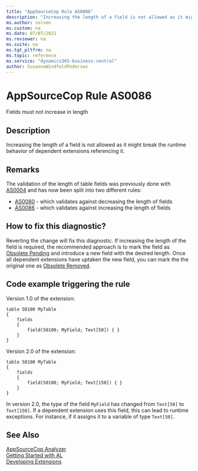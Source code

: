 ```yaml
---
title: "AppSourceCop Rule AS0086"
description: "Increasing the length of a field is not allowed as it might break the runtime behavior of dependent extensions referencing it."
ms.author: solsen
ms.custom: na
ms.date: 07/07/2021
ms.reviewer: na
ms.suite: na
ms.tgt_pltfrm: na
ms.topic: reference
ms.service: "dynamics365-business-central"
author: SusanneWindfeldPedersen
---
```

[//]: # (START>DO_NOT_EDIT)
[//]: # (IMPORTANT:Do not edit any of the content between here and the END>DO_NOT_EDIT.)
[//]: # (Any modifications should be made in the .xml files in the ModernDev repo.)
# AppSourceCop Rule AS0086
Fields must not increase in length

## Description
Increasing the length of a field is not allowed as it might break the runtime behavior of dependent extensions referencing it.

[//]: # (IMPORTANT: END>DO_NOT_EDIT)

## Remarks

The validation of the length of table fields was previously done with [AS0004](appsourcecop-as0004.md) and has now been split into two different rules:
- [AS0080](appsourcecop-as0080.md) - which validates against decreasing the length of fields
- [AS0086](appsourcecop-as0086.md) - which validates against increasing the length of fields

## How to fix this diagnostic?

Reverting the change will fix this diagnostic. If increasing the length of the field is required, the recommended approach is to mark the field as [Obsolete Pending](../properties/devenv-obsoletestate-property.md) and introduce a new field with the desired length.
Once all dependent extensions have uptaken the new field, you can mark the the original one as [Obsolete Removed](../properties/devenv-obsoletestate-property.md).

## Code example triggering the rule

Version 1.0 of the extension:
```AL
table 50100 MyTable
{
    fields
    {
        field(50100; MyField; Text[50]) { }
    }
}
```

Version 2.0 of the extension:
```AL
table 50100 MyTable
{
    fields
    {
        field(50100; MyField; Text[150]) { }
    }
}
```

In version 2.0, the type of the field `MyField` has changed from `Text[50]` to `Text[150]`. If a dependent extension uses this field, this can lead to runtime exceptions. For instance, if it assigns it to a variable of type `Text[50]`.

## See Also  
[AppSourceCop Analyzer](appsourcecop.md)  
[Getting Started with AL](../devenv-get-started.md)  
[Developing Extensions](../devenv-dev-overview.md)  
